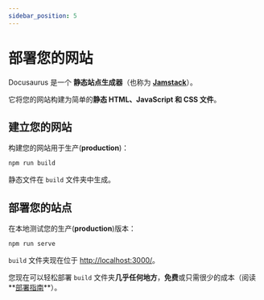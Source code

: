 ```yaml
---
sidebar_position: 5
---
```


# 部署您的网站

Docusaurus 是一个 **静态站点生成器**（也称为 **[Jamstack](https://jamstack.org/)**）。

它将您的网站构建为简单的**静态 HTML、JavaScript 和 CSS 文件**。

## 建立您的网站

构建您的网站用于生产(**production**)：


```bash
npm run build
```

静态文件在 `build`  文件夹中生成。

## 部署您的站点

在本地测试您的生产(**production**)版本：


```bash
npm run serve
```

`build` 文件夹现在位于 [http://localhost:3000/](http://localhost:3000/)。

您现在可以轻松部署 `build` 文件夹**几乎任何地方**，**免费**或只需很少的成本（阅读**[部署指南](https://docusaurus.io/docs/deployment)**）。
